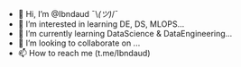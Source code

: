 - 👋 Hi, I’m @Ibndaud  ¯\\_(ツ)_/¯
- 👀 I’m interested in learning DE, DS, MLOPS...
- 🌱 I’m currently learning DataScience & DataEngineering...
- 💞️ I’m looking to collaborate on ...
- 📫 How to reach me (t.me/Ibndaud)

<!---
Ibndaud/Ibndaud is a ✨ special ✨ repository because its `README.md` (this file) appears on your GitHub profile.
You can click the Preview link to take a look at your changes.
--->
